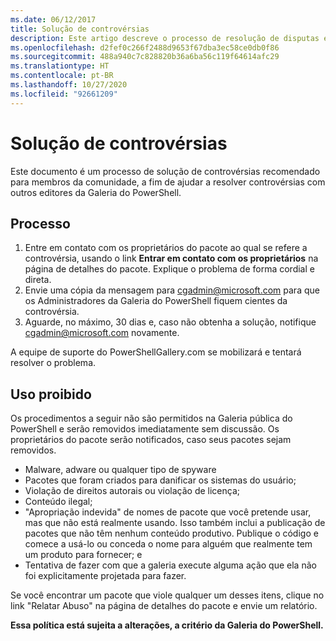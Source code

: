 ```yaml
---
ms.date: 06/12/2017
title: Solução de controvérsias
description: Este artigo descreve o processo de resolução de disputas entre membros da comunidade e outros fornecedores da Galeria do PowerShell.
ms.openlocfilehash: d2fef0c266f2488d9653f67dba3ec58ce0db0f86
ms.sourcegitcommit: 488a940c7c828820b36a6ba56c119f64614afc29
ms.translationtype: HT
ms.contentlocale: pt-BR
ms.lasthandoff: 10/27/2020
ms.locfileid: "92661209"
---
```

# <a name="dispute-resolution"></a>Solução de controvérsias

Este documento é um processo de solução de controvérsias recomendado para membros da comunidade, a fim de ajudar a resolver controvérsias com outros editores da Galeria do PowerShell.

## <a name="process"></a>Processo

1. Entre em contato com os proprietários do pacote ao qual se refere a controvérsia, usando o link **Entrar em contato com os proprietários** na página de detalhes do pacote. Explique o problema de forma cordial e direta.
1. Envie uma cópia da mensagem para [cgadmin@microsoft.com](mailto:cgadmin@microsoft.com) para que os Administradores da Galeria do PowerShell fiquem cientes da controvérsia.
1. Aguarde, no máximo, 30 dias e, caso não obtenha a solução, notifique [cgadmin@microsoft.com](mailto:cgadmin@microsoft.com) novamente.

A equipe de suporte do PowerShellGallery.com se mobilizará e tentará resolver o problema.

## <a name="prohibited-use"></a>Uso proibido

Os procedimentos a seguir não são permitidos na Galeria pública do PowerShell e serão removidos imediatamente sem discussão. Os proprietários do pacote serão notificados, caso seus pacotes sejam removidos.

- Malware, adware ou qualquer tipo de spyware
- Pacotes que foram criados para danificar os sistemas do usuário;
- Violação de direitos autorais ou violação de licença;
- Conteúdo ilegal;
- "Apropriação indevida" de nomes de pacote que você pretende usar, mas que não está realmente usando. Isso também inclui a publicação de pacotes que não têm nenhum conteúdo produtivo. Publique o código e comece a usá-lo ou conceda o nome para alguém que realmente tem um produto para fornecer; e
- Tentativa de fazer com que a galeria execute alguma ação que ela não foi explicitamente projetada para fazer.

Se você encontrar um pacote que viole qualquer um desses itens, clique no link "Relatar Abuso" na página de detalhes do pacote e envie um relatório.

**Essa política está sujeita a alterações, a critério da Galeria do PowerShell.**
